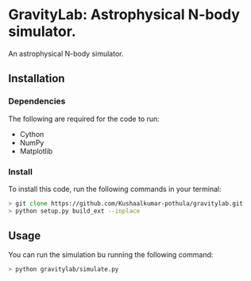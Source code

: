# GravityLab: Astrophysical N-body simulator.
An astrophysical N-body simulator.

## Installation

### Dependencies
The following are required for the code to run:

- Cython
- NumPy
- Matplotlib

### Install
To install this code, run the following commands in your terminal:
```zsh
> git clone https://github.com/Kushaalkumar-pothula/gravitylab.git
> python setup.py build_ext --inplace
```

## Usage
You can run the simulation bu running the following command:
```zsh
> python gravitylab/simulate.py
```
